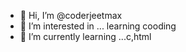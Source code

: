 - 👋 Hi, I’m @coderjeetmax
- 👀 I’m interested in ... learning cooding
- 🌱 I’m currently learning ...c,html

<!---
coderjeetmax/coderjeetmax is a ✨ special ✨ repository because its `README.md` (this file) appears on your GitHub profile.
You can click the Preview link to take a look at your changes.
--->
